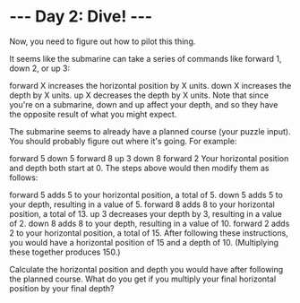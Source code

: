 # --- Day 2: Dive! ---

Now, you need to figure out how to pilot this thing.

It seems like the submarine can take a series of commands like forward 1, down 2, or up 3:

forward X increases the horizontal position by X units. down X increases the depth by X units. up X decreases the depth
by X units. Note that since you're on a submarine, down and up affect your depth, and so they have the opposite result
of what you might expect.

The submarine seems to already have a planned course (your puzzle input). You should probably figure out where it's
going. For example:

forward 5 down 5 forward 8 up 3 down 8 forward 2 Your horizontal position and depth both start at 0. The steps above
would then modify them as follows:

forward 5 adds 5 to your horizontal position, a total of 5. down 5 adds 5 to your depth, resulting in a value of 5.
forward 8 adds 8 to your horizontal position, a total of 13. up 3 decreases your depth by 3, resulting in a value of 2.
down 8 adds 8 to your depth, resulting in a value of 10. forward 2 adds 2 to your horizontal position, a total of 15.
After following these instructions, you would have a horizontal position of 15 and a depth of 10. (Multiplying these
together produces 150.)

Calculate the horizontal position and depth you would have after following the planned course. What do you get if you
multiply your final horizontal position by your final depth?